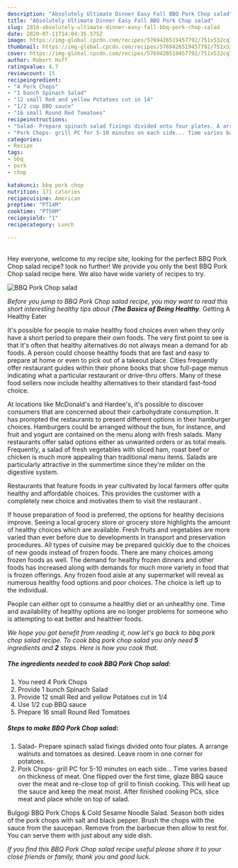 ```yaml
---
description: "Absolutely Ultimate Dinner Easy Fall BBQ Pork Chop salad"
title: "Absolutely Ultimate Dinner Easy Fall BBQ Pork Chop salad"
slug: 2818-absolutely-ultimate-dinner-easy-fall-bbq-pork-chop-salad
date: 2020-07-11T14:04:35.575Z
image: https://img-global.cpcdn.com/recipes/5769426519457792/751x532cq70/bbq-pork-chop-salad-recipe-main-photo.jpg
thumbnail: https://img-global.cpcdn.com/recipes/5769426519457792/751x532cq70/bbq-pork-chop-salad-recipe-main-photo.jpg
cover: https://img-global.cpcdn.com/recipes/5769426519457792/751x532cq70/bbq-pork-chop-salad-recipe-main-photo.jpg
author: Robert Huff
ratingvalue: 4.7
reviewcount: 15
recipeingredient:
- "4 Pork Chops"
- "1 bunch Spinach Salad"
- "12 small Red and yellow Potatoes cut in 14"
- "1/2 cup BBQ sauce"
- "16 small Round Red Tomatoes"
recipeinstructions:
- "Salad- Prepare spinach salad fixings divided onto four plates. A arrange walnuts and tomatoes as desired. Leave room in one corner for potatoes."
- "Pork Chops- grill PC for 5-10 minutes on each side... Time varies based on thickness of meat. One flipped over the first time, glaze BBQ sauce over the meat and re-close top of grill to finish cooking. This will heat up the sauce and keep the meat moist. After finished cooking PCs, slice meat and place whole on top of salad."
categories:
- Recipe
tags:
- bbq
- pork
- chop

katakunci: bbq pork chop 
nutrition: 171 calories
recipecuisine: American
preptime: "PT14M"
cooktime: "PT50M"
recipeyield: "1"
recipecategory: Lunch

---
```

<br>
Hey everyone, welcome to my recipe site, looking for the perfect BBQ Pork Chop salad recipe? look no further! We provide you only the best BBQ Pork Chop salad recipe here. We also have wide variety of recipes to try.
<br>


![BBQ Pork Chop salad](https://img-global.cpcdn.com/recipes/5769426519457792/751x532cq70/bbq-pork-chop-salad-recipe-main-photo.jpg)

<i>Before you jump to BBQ Pork Chop salad recipe, you may want to read this short interesting healthy tips about {<strong>The Basics of Being Healthy</strong>.</i>
Getting A Healthy Eater

It's possible for people to make healthy food choices even when they only have a short period to prepare their own foods. The very first point to see is that it's often that healthy alternatives do not always mean a demand for ab foods. A person could choose healthy foods that are fast and easy to prepare at home or even to pick out of a takeout place. Cities frequently offer restaurant guides within their phone books that show full-page menus indicating what a particular restaurant or drive-thru offers. Many of these food sellers now include healthy alternatives to their standard fast-food choice.

At locations like McDonald's and Hardee's, it's possible to discover consumers that are concerned about their carbohydrate consumption.  It has prompted the restaurants to present different options in their hamburger choices. Hamburgers could be arranged without the bun, for instance, and fruit and yogurt are contained on the menu along with fresh salads. Many restaurants offer salad options either as unwanted orders or as total meals. Frequently, a salad of fresh vegetables with sliced ham, roast beef or chicken is much more appealing than traditional menu items.  Salads are particularly attractive in the summertime since they're milder on the digestive system.

Restaurants that feature foods in year cultivated by local farmers offer quite healthy and affordable choices.  This provides the customer with a completely new choice and motivates them to visit the restaurant .

If house preparation of food is preferred, the options for healthy decisions improve. Seeing a local grocery store or grocery store highlights the amount of healthy choices which are available. Fresh fruits and vegetables are more varied than ever before due to developments in transport and preservation procedures.  All types of cuisine may be prepared quickly due to the choices of new goods instead of frozen foods. There are many choices among frozen foods as well. The demand for healthy frozen dinners and other foods has increased along with demands for much more variety in food that is frozen offerings. Any frozen food aisle at any supermarket will reveal as numerous healthy food options and poor choices. The choice is left up to the individual.

People can either opt to consume a healthy diet or an unhealthy one. Time and availability of healthy options are no longer problems for someone who is attempting to eat better and healthier foods.


<i>We hope you got benefit from reading it, now let's go back to bbq pork chop salad recipe. To cook bbq pork chop salad you only need <strong>5</strong> ingredients and <strong>2</strong> steps. Here is how you cook that.
</i>

##### The ingredients needed to cook BBQ Pork Chop salad:

1. You need 4 Pork Chops
1. Provide 1 bunch Spinach Salad
1. Provide 12 small Red and yellow Potatoes cut in 1/4
1. Use 1/2 cup BBQ sauce
1. Prepare 16 small Round Red Tomatoes


##### Steps to make BBQ Pork Chop salad:

1. Salad- Prepare spinach salad fixings divided onto four plates. A arrange walnuts and tomatoes as desired. Leave room in one corner for potatoes.
1. Pork Chops- grill PC for 5-10 minutes on each side... Time varies based on thickness of meat. One flipped over the first time, glaze BBQ sauce over the meat and re-close top of grill to finish cooking. This will heat up the sauce and keep the meat moist. After finished cooking PCs, slice meat and place whole on top of salad.


Bulgogi BBQ Pork Chops &amp; Cold Sesame Noodle Salad. Season both sides of the pork chops with salt and black pepper. Brush the chops with the sauce from the saucepan. Remove from the barbecue then allow to rest for. You can serve them with just about any side dish. 

<i>If you find this BBQ Pork Chop salad recipe useful please share it to your close friends or family, thank you and good luck.</i>
